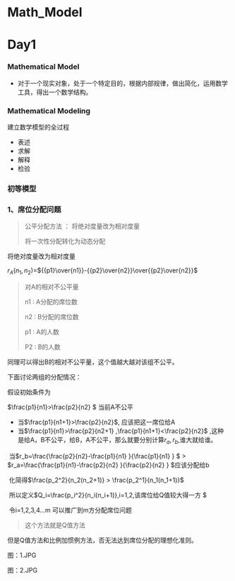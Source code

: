 # Math_Model

# Day1

### Mathematical Model

+ 对于一个现实对象，处于一个特定目的，根据内部规律，做出简化，运用数学工具，得出一个数学结构。

### Mathematical Modeling

建立数学模型的全过程

+ 表述
+ 求解
+ 解释
+ 检验

### 初等模型

#### 

### 1、席位分配问题





> 公平分配方法 ： 将绝对度量改为相对度量
>
> 将一次性分配转化为动态分配

将绝对度量改为相对度量

$r_A(n_1,n_2)=$${{p1}\over{n1}}-{{p2}\over{n2}}\over{{p2}\over{n2}}$

> 对A的相对不公平量
>
> n1 : A分配的席位数
>
> n2 : B分配的席位数
>
> p1 : A的人数
>
> P2 : B的人数

同理可以得出B的相对不公平量，这个值越大越对该组不公平。

下面讨论两组的分配情况：

假设初始条件为

$\frac{p1}{n1}>\frac{p2}{n2}  $	当前A不公平

+ 当$\frac{p1}{n1+1}>\frac{p2}{n2}$, 应该把这一席位给A
+ 当$\frac{p1}{n1}>\frac{p2}{n2+1}  $,$\frac{p1}{n1+1}<\frac{p2}{n2}$  ,这种是给A，B不公平，给B，A不公平，那么就要分别计算$r_a,r_b$,谁大就给谁。

​	 当$r_b=\frac{\frac{p2}{n2}-\frac{p1}{n1} }{\frac{p1}{n1} }  $  >   $r_a=\frac{\frac{p1}{n1}-\frac{p2}{n2} }{\frac{p2}{n2} }  $应该分配给b

​	 化简得$\frac{p_2^2}{n_2(n_2+1)} > \frac{p_2^1}{n_1(n_1+1)}$

​	 所以定义$Q_i=\frac{p_i^2}{n_i(n_i+1)},i=1,2,该席位给Q值较大得一方 $

​	 令i=1,2,3,4...m 可以推广到m方分配席位问题

> 这个方法就是Q值方法

但是Q值方法和比例加惯例方法，否无法达到席位分配的理想化准则。

图：1.JPG

图：2.JPG
